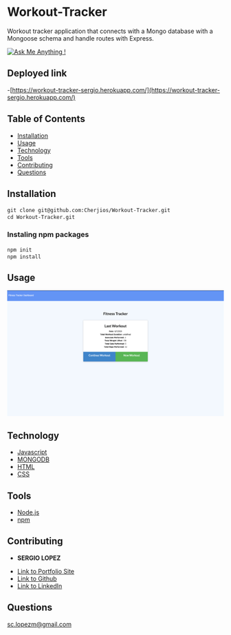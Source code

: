 # Workout-Tracker
Workout tracker application that connects with a  Mongo database with a Mongoose schema and handle routes with Express.

  [![Ask Me Anything !](https://img.shields.io/badge/Ask%20me-anything-1abc9c.svg)](https://GitHub.com/Naereen/ama)

## Deployed link
-[https://workout-tracker-sergio.herokuapp.com/](https://workout-tracker-sergio.herokuapp.com/)


## Table of Contents
- [Installation](#Installation)
- [Usage](#Usage)
- [Technology](#Technology)
- [Tools](#Tools)
- [Contributing](#Contributing)
- [Questions](#Questions)

## Installation
```
git clone git@github.com:Cherjios/Workout-Tracker.git
cd Workout-Tracker.git
```
### Instaling npm packages 
```
npm init
npm install 
```

## Usage

![workout-traker](workout-tracker.png)

## Technology
* [Javascript](https://developer.mozilla.org/en-US/docs/Web/)
* [MONGODB](https://www.mongodb.com/)
* [HTML](https://developer.mozilla.org/en-US/docs/Web/HTML)
* [CSS](https://developer.mozilla.org/en-US/docs/Web/CSS)

## Tools
* [Node.js](https://nodejs.org/en/)
* [npm](https://www.npmjs.com/)

## Contributing
* **SERGIO LOPEZ** 

- [Link to Portfolio Site](https://cherjios.github.io/Responsive-Portfolio/)
- [Link to Github](https://github.com/cherjios)
- [Link to LinkedIn](https://www.linkedin.com/in/sergio-lopez-81790579)

## Questions
 sc.lopezm@gmail.com

